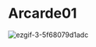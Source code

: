 # Arcarde01


![ezgif-3-5f68079d1adc](https://user-images.githubusercontent.com/33906283/103141516-ec36f300-46d3-11eb-856b-2a6661eabbb0.gif)
